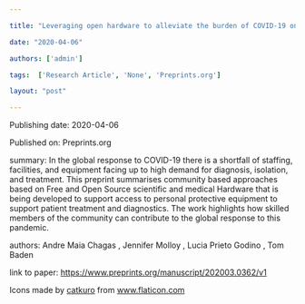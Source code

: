 ---
title: "Leveraging open hardware to alleviate the burden of COVID-19 on global health systems"
date: "2020-04-06"
authors: ['admin']
tags:  ['Research Article', 'None', 'Preprints.org']
layout: "post"
---
Publishing date: 2020-04-06

Published on: Preprints.org

summary: In the global response to COVID-19 there is a shortfall of staffing, facilities, and equipment facing up to high demand for diagnosis, isolation, and treatment. This preprint summarises community based approaches based on  Free and Open Source scientific and medical Hardware that is being developed to support access to personal protective equipment to support patient treatment and diagnostics. The work highlights how skilled members of the community can contribute to the global response to this pandemic. 

authors: Andre Maia Chagas  , Jennifer Molloy , Lucia Prieto Godino , Tom Baden 

link to paper: https://www.preprints.org/manuscript/202003.0362/v1

Icons made by <a href="https://www.flaticon.com/free-icon/bookshelves_3576884" title="catkuro">catkuro</a> from <a href="https://www.flaticon.com/" title="Flaticon"> www.flaticon.com</a>